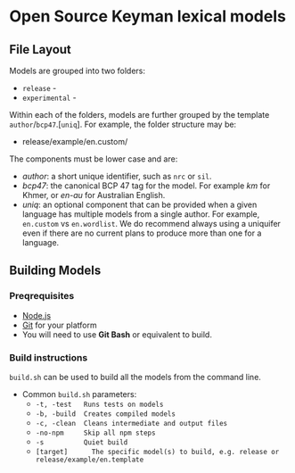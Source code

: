 # Open Source Keyman lexical models

## File Layout

Models are grouped into two folders:

  * `release` -
  * `experimental` -

Within each of the folders, models are further grouped by the template `author`/`bcp47`.[`uniq`].
For example, the folder structure may be:
  * release/example/en.custom/

The components must be lower case and are:
  * *author*: a short unique identifier, such as `nrc` or `sil`.
  * *bcp47*: the canonical BCP 47 tag for the model. For example *km* for Khmer, or *en-au* for Australian English.
  * *uniq*: an optional component that can be provided when a given language has multiple models from a single author. For example, `en.custom` vs `en.wordlist`. We do recommend always using a uniquifer even if there are no current plans to produce more than one for a language.
  

## Building Models

### Preqrequisites

* [Node.js](https://nodejs.org/en/)
* [Git](https://git-scm.com/downloads) for your platform
* You will need to use **Git Bash** or equivalent to build.

### Build instructions

`build.sh` can be used to build all the models from the command line.

* Common `build.sh` parameters:
  * `-t, -test   Runs tests on models`
  * `-b, -build  Creates compiled models`
  * `-c, -clean  Cleans intermediate and output files`
  * `-no-npm     Skip all npm steps`
  * `-s          Quiet build`
  * `[target]      The specific model(s) to build, e.g. release or release/example/en.template`
